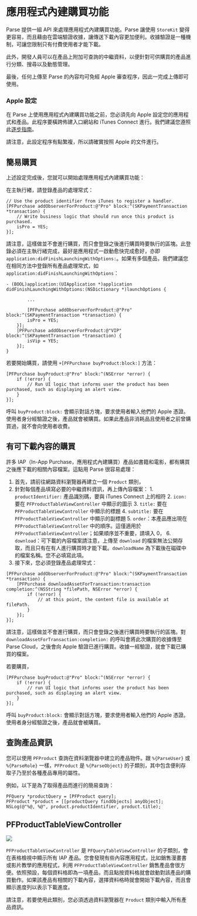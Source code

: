 # 應用程式內建購買功能

Parse 提供一組 API 來處理應用程式內建購買功能。Parse 讓使用 `StoreKit` 變得更容易，而且藉由在雲端驗證收據，讓傳送下載內容更加便利。收據驗證是一種機制，可讓您限制只有付費使用者才能下載。

此外，開發人員可以在產品上附加可查詢的中繼資料，以便針對可供購買的產品進行分類、搜尋以及動態管理。

最後，任何上傳至 Parse 的內容均可免經 Apple 審查程序，因此一完成上傳即可使用。

### Apple 設定

在 Parse 上使用應用程式內建購買功能之前，您必須先向 Apple 設定您的應用程式和產品。此程序要橫跨佈建入口網站和 iTunes Connect 進行。我們建議您遵照此[逐步指南](https://developer.apple.com/library/ios/#technotes/tn2259/_index.html)。

請注意，此設定程序有點繁複，所以請確實按照 Apple 的文件進行。

## 簡易購買

上述設定完成後，您就可以開始處理應用程式內建購買功能：

在主執行緖，請登錄產品的處理常式：

```objc
// Use the product identifier from iTunes to register a handler.
[PFPurchase addObserverForProduct:@"Pro" block:^(SKPaymentTransaction *transaction) {
    // Write business logic that should run once this product is purchased.
    isPro = YES;
}];
```

請注意，這樣做並不會進行購買，而只會登錄之後進行購買時要執行的區塊。此登錄必須在主執行緒完成，最好是應用程式一啟動愈快完成愈好，亦即 `application:didFinishLaunchingWithOptions:`。如果有多個產品，我們建議您在相同方法中登錄所有產品處理常式，如 `application:didFinishLaunchingWithOptions`：

```objc
- (BOOL)application:(UIApplication *)application didFinishLaunchingWithOptions:(NSDictionary *)launchOptions {

        ...

        [PFPurchase addObserverForProduct:@"Pro" block:^(SKPaymentTransaction *transaction) {
        isPro = YES;
    }];
    [PFPurchase addObserverForProduct:@"VIP" block:^(SKPaymentTransaction *transaction) {
        isVip = YES;
    }];
}
```

若要開始購買，請使用 `+[PFPurchase buyProduct:block:]` 方法：

```objc
[PFPurchase buyProduct:@"Pro" block:^(NSError *error) {
    if (!error) {
        // Run UI logic that informs user the product has been purchased, such as displaying an alert view.
    }
}];
```

呼叫 `buyProduct:block:` 會顯示對話方塊，要求使用者輸入他們的 Apple 憑證。使用者身分經驗證之後，產品就會被購買。如果此產品非消耗品且使用者之前曾購買過，就不會向使用者收費。

## 有可下載內容的購買

許多 IAP（In-App Purchase，應用程式內建購買）產品如書籍和電影，都有購買之後應下載的相關內容檔案。這點用 Parse 很容易處理：

1.  首先，請前往網路資料瀏覽器再建立一個 `Product` 類別，
2.  針對每個產品填寫必要的中繼資料資訊，再上傳內容檔案：
        1.  `productIdentifier:` 產品識別碼，要與 iTunes Connect 上的相符
        2.  `icon:` 要在 `PFProductTableViewController` 中顯示的圖示
        3.  `title:` 要在 `PFProductTableViewController` 中顯示的標題
        4.  `subtitle:` 要在 `PFProductTableViewController` 中顯示的副標題
        5.  `order`：本產品應出現在 `PFProductTableViewController` 中的順序。這僅適用於 `PFProductTableViewController`；如果順序並不重要，請填入 0，
        6.  `download`：可下載的內容檔案請注意，上傳至 `download` 的檔案無法公開存取，而且只有在有人進行購買時才能下載。`downloadName` 為下載後在磁碟中的檔案名稱。您不必填寫此項。
3.  接下來，您必須登錄產品處理常式：

```objc
[PFPurchase addObserverForProduct:@"Pro" block:^(SKPaymentTransaction *transaction) {
    [PFPurchase downloadAssetForTransaction:transaction completion:^(NSString *filePath, NSError *error) {
        if (!error) {
            // at this point, the content file is available at filePath.
        }
    }];
}];
```

請注意，這樣做並不會進行購買，而只會登錄之後進行購買時要執行的區塊。對 `downloadAssetForTransaction:completion:` 的呼叫會將此次購買的收據傳至 Parse Cloud，之後會向 Apple 驗證已進行購買。收據一經驗證，就會下載已購買的檔案。

若要購買，

```objc
[PFPurchase buyProduct:@"Pro" block:^(NSError *error) {
    if (!error) {
        // run UI logic that informs user the product has been purchased, such as displaying an alert view.
    }
}];
```

呼叫 `buyProduct:block:` 會顯示對話方塊，要求使用者輸入他們的 Apple 憑證。使用者身分經驗證之後，產品就會被購買。

## 查詢產品資訊

您可以使用 `PFProduct` 查詢在資料瀏覽器中建立的產品物件。跟 `%{ParseUser}` 或 `%{ParseRole}` 一樣，`PFProduct` 是 `%{ParseObject}` 的子類別，其中包含便利存取子乃至於各種產品專用的屬性。

例如，以下是為了取得產品而進行的簡易查詢：

```objc
PFQuery *productQuery = [PFProduct query];
PFProduct *product = [[productQuery findObjects] anyObject];
NSLog(@"%@, %@", product.productIdentifier, product.title);
```

## PFProductTableViewController

![](/images/docs/products_table_screenshot.png)

`PFProductTableViewController` 是 `PFQueryTableViewController` 的子類別，會在表格檢視中顯示所有 IAP 產品。您會發現有些內容應用程式，比如銷售漫畫書或影片教學的應用程式，利用 `PFProductTableViewController` 銷售產品會很方便。依照預設，每個資料格即為一項產品，而且點按資料格就會啟動對該產品的購買動作。如果該產品有相關的下載內容，選擇資料格時就會開始下載內容，而且會顯示進度列以表示下載進度。

請注意，若要使用此類別，您必須透過資料瀏覽器在 `Product` 類別中輸入所有產品資訊。
